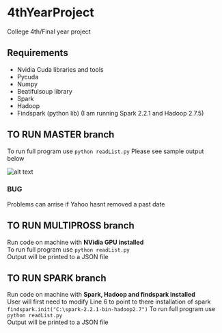 # 4thYearProject
College 4th/Final year project 

## Requirements 
   - Nvidia Cuda libraries and tools
   - Pycuda
   - Numpy
   - Beatifulsoup library
   - Spark
   - Hadoop
   - Findspark (python lib)
   (I am running Spark 2.2.1 and Hadoop 2.7.5)
   
## TO RUN MASTER branch
To run full program use `python readList.py`
Please see sample output below

![alt text](https://github.com/GLalor/Vanilla-Option-Pricer/blob/master/output.PNG "Sample output")

### BUG
  Problems can arrise if Yahoo hasnt removed a past date
  
## TO RUN MULTIPROSS branch
Run code on machine with **NVidia GPU installed**<br />
To run full program use `python readList.py`<br />
Output will be printed to a JSON file<br />

## TO RUN SPARK branch
Run code on machine with **Spark, Hadoop and findspark installed**<br />
User will first need to modify Line 6 to point to there installation of spark
   `findspark.init("C:\spark-2.2.1-bin-hadoop2.7")`
To run full program use `python readList.py`<br />
Output will be printed to a JSON file<br />
